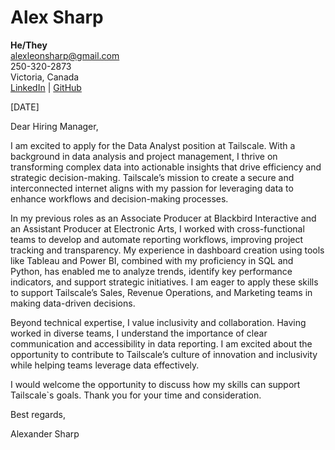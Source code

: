 # Alex Sharp
**He/They**  
alexleonsharp@gmail.com  
250-320-2873  
Victoria, Canada  
[LinkedIn](https://linkedin.com/in/alex-sharp) | [GitHub](https://github.com/LeonFall3)

[DATE]

Dear Hiring Manager,  

I am excited to apply for the Data Analyst position at Tailscale. With a background in data analysis and project management, I thrive on transforming complex data into actionable insights that drive efficiency and strategic decision-making. Tailscale’s mission to create a secure and interconnected internet aligns with my passion for leveraging data to enhance workflows and decision-making processes.  

In my previous roles as an Associate Producer at Blackbird Interactive and an Assistant Producer at Electronic Arts, I worked with cross-functional teams to develop and automate reporting workflows, improving project tracking and transparency. My experience in dashboard creation using tools like Tableau and Power BI, combined with my proficiency in SQL and Python, has enabled me to analyze trends, identify key performance indicators, and support strategic initiatives. I am eager to apply these skills to support Tailscale’s Sales, Revenue Operations, and Marketing teams in making data-driven decisions.  

Beyond technical expertise, I value inclusivity and collaboration. Having worked in diverse teams, I understand the importance of clear communication and accessibility in data reporting. I am excited about the opportunity to contribute to Tailscale’s culture of innovation and inclusivity while helping teams leverage data effectively.  

I would welcome the opportunity to discuss how my skills can support Tailscale`s goals. Thank you for your time and consideration.  

Best regards,

Alexander Sharp

